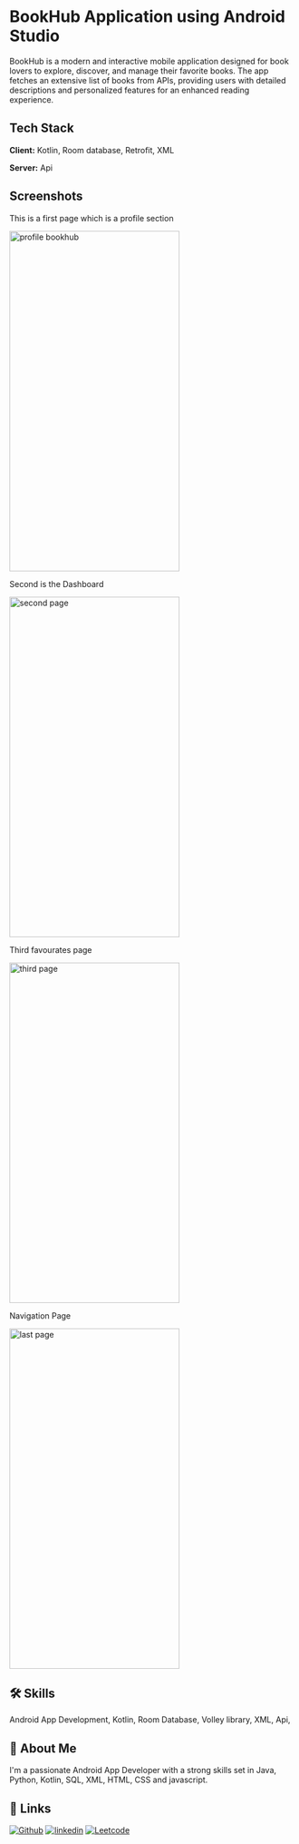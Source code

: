 
# BookHub Application using Android Studio
BookHub is a modern and interactive mobile application designed for book lovers to explore, discover, and manage their favorite books. The app fetches an extensive list of books from APIs, providing users with detailed descriptions and personalized features for an enhanced reading experience.



## Tech Stack

**Client:** Kotlin, Room database, Retrofit, XML

**Server:** Api





## Screenshots
This is a first page which is a profile section

<img src="https://github.com/user-attachments/assets/1f2ae66e-f1f8-46e7-b8d8-d95bacf329ab" alt="profile bookhub" width="300" height="600">


Second is the Dashboard

<img src="https://github.com/user-attachments/assets/93fbd608-9bcb-42c3-b5ba-c6995922c13e" alt="second page" width="300" height="600">

Third favourates page

<img src="https://github.com/user-attachments/assets/26e95a3b-7784-4319-b78f-6074a1182647" alt="third page" width="300" height="600">

 Navigation Page
 
 
<img src="https://github.com/user-attachments/assets/19a6071c-f176-415d-a62b-e473000bf301" alt="last page" width="300" height="600">




## 🛠 Skills
Android App Development, Kotlin, Room Database, Volley library, XML, Api, 


## 🚀 About Me
I'm a passionate Android App Developer with a strong skills set in Java, Python, Kotlin, SQL, XML, HTML, CSS and javascript. 


## 🔗 Links
[![Github](https://img.shields.io/badge/my_github-000?style=for-the-badge&logo=ko-fi&logoColor=white)](https://github.com/dalima6267)
[![linkedin](https://img.shields.io/badge/linkedin-0A66C2?style=for-the-badge&logo=linkedin&logoColor=white)](https://www.linkedin.com/in/dalima-sahu)
[![Leetcode](https://img.shields.io/badge/twitter-1DA1F2?style=for-the-badge&logo=twitter&logoColor=white)](https://leetcode.com/u/dalima62657/)

